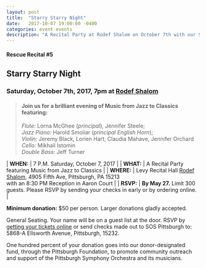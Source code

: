 ```yaml
---
layout: post
title:  "Starry Starry Night"
date:   2017-10-07 19:00:00 -0400
categories: event events
description: "A Recital Party at Rodef Shalom on October 7th with our Stars: The Members of the Pittsburgh Symphony Orchestra"
---
```



#### Rescue Recital  #5
## Starry Starry Night
### Saturday, October 7th, 2017, 7pm at [Rodef Shalom](https://rodefshalom.org)


> #### Join us for a brilliant evening of Music from Jazz to Classics featuring:<br/>
> _Flute:_ Lorna McGhee (_principal_), Jennifer Steele; <br/>
> _Jazz Piano:_ Harold Smoliar (_principal English Horn_); <br/>
> _Violin:_ Jeremy Black, Lorien Hart, Claudia Mahave, Jennifer Orchard <br/>
> _Cello:_ Mikhail Istomin <br/>
> _Double Bass:_ Jeff Turner
		 

| __WHEN:__  | 7 P.M. Saturday, October 7, 2017  |
| __WHAT:__  | A Recital Party featuring Music from Jazz to Classics   |
| __WHERE:__  | Levy Recital Hall [Rodef Shalom](https://rodefshalom.org), 4905 Fifth Ave, Pittsburgh, PA 15213 <br/> with an 8:30 PM Reception in Aaron Court |
| __RSVP:__  | __By May 27.__ Limit 300 guests. Please RSVP by sending your checks in early or by ordering online. |  

__Minimum donation:__ $50 per person. Larger donations gladly accepted.

General Seating. Your name will be on a guest list at the door. RSVP by [getting your tickets online](https://squareup.com/store/save-our-symphony-pittsburgh) or send checks made out to SOS Pittsburgh to: 5868-A Ellsworth Avenue, Pittsburgh, 15232.

One hundred percent of your donation goes into our donor-designated fund, through the Pittsburgh Foundation, to promote community outreach and support of the Pittsburgh Symphony Orchestra and its musicians.
